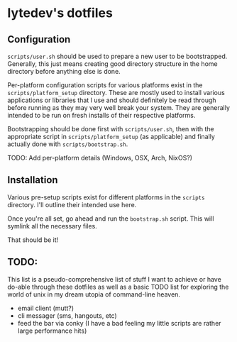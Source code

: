 # lytedev's dotfiles

## Configuration

`scripts/user.sh` should be used to prepare a new user to be bootstrapped. Generally, this just means
creating good directory structure in the home directory before anything else is done.

Per-platform configuration scripts for various platforms exist in the `scripts/platform_setup` directory.
These are mostly used to install various applications or libraries that I use and should definitely
be read through before running as they may very well break your system. They are generally intended
to be run on fresh installs of their respective platforms.

Bootstrapping should be done first with `scripts/user.sh`, then with the appropriate script in
`scripts/platform_setup` (as applicable) and finally actually done with `scripts/bootstrap.sh`.

TODO: Add per-platform details (Windows, OSX, Arch, NixOS?)

## Installation

Various pre-setup scripts exist for different platforms in the `scripts`
directory. I'll outline their intended use here.

Once you're all set, go ahead and run the `bootstrap.sh` script. This will symlink all the necessary files.

That should be it!

## TODO:

This list is a pseudo-comprehensive list of stuff I want to achieve or have do-able through these dotfiles
as well as a basic TODO list for exploring the world of unix in my dream utopia of command-line heaven.

* email client (mutt?)
* cli messager (sms, hangouts, etc)
* feed the bar via conky (I have a bad feeling my little scripts are rather large performance hits)

